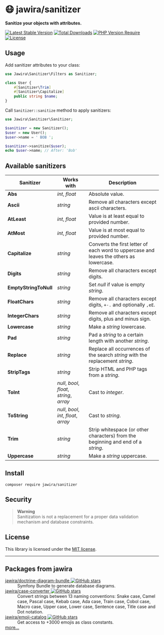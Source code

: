 # 😷 jawira/sanitizer

**Sanitize your objects with attributes.**

[![Latest Stable Version](http://poser.pugx.org/jawira/sanitizer/v)](https://packagist.org/packages/jawira/sanitizer)
[![Total Downloads](http://poser.pugx.org/jawira/sanitizer/downloads)](https://packagist.org/packages/jawira/sanitizer)
[![PHP Version Require](http://poser.pugx.org/jawira/sanitizer/require/php)](https://packagist.org/packages/jawira/sanitizer)
[![License](http://poser.pugx.org/jawira/sanitizer/license)](https://packagist.org/packages/jawira/sanitizer)

## Usage

Add sanitizer attributes to your class:

```php
use Jawira\Sanitizer\Filters as Sanitizer;

class User {
    #[Sanitizer\Trim]
    #[Sanitizer\Capitalize]
    public string $name;
}
```

Call `Sanitizer::sanitize` method to apply sanitizers:

```php
use Jawira\Sanitizer\Sanitizer;

$sanitizer = new Sanitizer();
$user = new User();
$user->name = ' BOB ';

$sanitizer->sanitize($user);
echo $user->name; // After: 'Bob'
```

## Available sanitizers

| Sanitizer             | Works with                                 | Description                                                                             |
|-----------------------|--------------------------------------------|-----------------------------------------------------------------------------------------|
| **Abs**               | _int_, _float_                             | Absolute value.                                                                         |
| **Ascii**             | _string_                                   | Remove all characters except ascii characters.                                          |
| **AtLeast**           | _int_, _float_                             | Value is at least equal to provided number.                                             |
| **AtMost**            | _int_, _float_                             | Value is at most equal to provided number.                                              |
| **Capitalize**        | _string_                                   | Converts the first letter of each word to uppercase and leaves the others as lowercase. |
| **Digits**            | _string_                                   | Remove all characters except digits.                                                    |
| **EmptyStringToNull** | _string_                                   | Set _null_ if value is empty _string_.                                                  |
| **FloatChars**        | _string_                                   | Remove all characters except digits, `+-.` and optionally `,eE`.                        |
| **IntegerChars**      | _string_                                   | Remove all characters except digits, plus and minus sign.                               |
| **Lowercase**         | _string_                                   | Make a _string_ lowercase.                                                              |
| **Pad**               | _string_                                   | Pad a _string_ to a certain length with another _string_.                               |
| **Replace**           | _string_                                   | Replace all occurrences of the search _string_ with the replacement _string_.           |
| **StripTags**         | _string_                                   | Strip HTML and PHP tags from a _string_.                                                |
| **ToInt**             | _null_, _bool_, _float_, _string_, _array_ | Cast to _integer_.                                                                      |
| **ToString**          | _null_, _bool_, _int_, _float_, _array_    | Cast to _string_.                                                                       |
| **Trim**              | _string_                                   | Strip whitespace (or other characters) from the beginning and end of a _string_.        |
| **Uppercase**         | _string_                                   | Make a _string_ uppercase.                                                              |

## Install

```console
composer require jawira/sanitizer
```

## Security

> **Warning**<br>
> Sanitization is not a replacement for a proper data validation mechanism and
> database constraints.

## License

This library is licensed under the [MIT license](LICENSE.md).

***

## Packages from jawira

<dl>

<dt>
  <a href="https://packagist.org/packages/jawira/doctrine-diagram-bundle">jawira/doctrine-diagram-bundle
  <img alt="GitHub stars" src="https://badgen.net/github/stars/jawira/doctrine-diagram-bundle?icon=github"/></a>
</dt>
<dd>Symfony Bundle to generate database diagrams.</dd>

<dt>
  <a href="https://packagist.org/packages/jawira/case-converter">jawira/case-converter
  <img alt="GitHub stars" src="https://badgen.net/github/stars/jawira/case-converter?icon=github"/></a>
</dt>
<dd>Convert strings between 13 naming conventions: Snake case, Camel case,
  Pascal case, Kebab case, Ada case, Train case, Cobol case, Macro case,
  Upper case, Lower case, Sentence case, Title case and Dot notation.
</dd>

<dt>
  <a href="https://packagist.org/packages/jawira/emoji-catalog">jawira/emoji-catalog
  <img alt="GitHub stars" src="https://badgen.net/github/stars/jawira/emoji-catalog?icon=github"/></a>
</dt>
<dd>Get access to +3000 emojis as class constants.</dd>

<dt><a href="https://packagist.org/packages/jawira/">more...</a></dt>
</dl>
